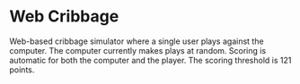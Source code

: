 # Web Cribbage

Web-based cribbage simulator where a single user plays against the computer. The computer currently makes plays at random. Scoring is automatic for both the computer and the player. The scoring threshold is 121 points. 
